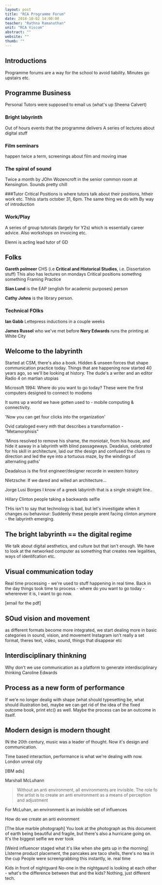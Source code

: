 ```yaml
---
layout: post
title: "RCA Programme Forum"
date: 2018-10-02 14:00:00
teacher: "Rathna Ramanathan"
unit: "RCA Viscom"
abstract: ""
website: ""
thumb: ""
---
```


## Introductions

Programme forums are a way for the school to avoid liability. Minutes go upstairs etc.

## Programme Business

Personal Tutors were supposed to email us (what's up Sheena Calvert)

### Bright labyrinth

Out of hours events that the programme delivers
A series of lectures about digital stuff

### Film seminars

happen twice a term, screenings about film and moving imae

### The spiral of sound

Twice a month by JOhn Wozencroft in the senior common room at Kensington. Sounds pretty chill

###Tutor Critical Positions
is where tutors talk about their positions, htheir work etc. Thhis starts october 31, 6pm. The same thing we do with By way of introduction

### Work/Play

A series of group tutorials (largely for Y2s) which is essentially career advice. Also workshops on invoicing etc.

Elenni is acting lead tutor of GD

## Folks

**Gareth polmeer**
CHS (i.e **Critical and Historical Studies**, i.e. Dissertation stuff)
This also has lectures on mondays
Critical positions somethng something
Framing Practice

**Sian Lund**
is the EAP (english for academic purposes) person

**Cathy Johns** is the library person.

### Technical FOlks

**Ian Gabb**
Lettepress inductions in a couple weeks

**James Russel** who we've met before
**Nery Edwards** runs the printing at White City

## Welcome to the labyrinth

Started at CSM, there's also a book.
Hidden & unseen forces that shape communication practice today. Things that are happening now started 40 years ago, so we'll be looking at history.
The dude's a writer and an editor
Radio 4 on martian utopias

Microsoft 1994: Where do you want to go today?
These were the first computers designed to connect to modems

It sums up a world we have gotten used to - mobile computing & connectivity.

'Now you can get four clicks into the organization'

Ovid cataloged every mth that describes a transformation - "Metamorphisis"

'Minos resolved to remove his shame, the moniotair, from his house, and hide it aaway in a labyrinth with blind passageways. Deadalus, celebrated for his skill in architecture, laid our tthe design and confused the clues ro direction and led the eye into a tortuous maze, by the windings of alternating paths'

Deadalous is the first engineer/designer recorde in western history

NIetzsche: If we dared and willed an architecture...

Jorge Lusi Borges
I know of a greek labyrinth that is a single straight line..

Hillary Clinton people taking a backwards selfie

THis isn't to say that technology is bad, but let's investigate when it changes ou behaviour: Suddenly these people arent facing clinton anymore - the labyrinth emerging.

## The bright labyrinth == the digital regime

We talk about digital aesthetics, and culture but that isn't enough. We have to look at the networked computer as something that creates new legalities, ways of identifcation etc.

## Visual communication today

Real time processing - we're used to stuff happening in real time. Back in the day things took time to process - where do you want to go today - whererever it is, I want to go now.

[email for the pdf]

## SOud vision and movement

as different formats become more integrated, we start dealing more in basic categories in sound, vision, and movement
Instagram isn't really a set format, theres text, video, sound, things that disappear etc

## Interdisciplinary thinkning

Why don't we use communication as a platform to generate interdisciplinary thinking
Caroline Edwards

## Process as a new form of performance

If we'e no longer dealig with shape (what should typesetting be, what should illustration be), maybe we can get rid of the idea of the fixed outcome book, print etc() as well. Maybe the process can be an outcome in itself.

## Modern design is modern thought

IN the 20th century, music was a leader of thought. Now it's design and communication.

Time based interaction, performance is what we're dealing with now.
London unreal city

[IBM ads]

Marshall McLuhann

> Without an anti environment, all environments are invisible. The role fo the artist is to create an anti environment as a means of perception and adjustment

For McLuhan, an environment is an invisible set of influences

How do we create an anti evironment

[The blue marble photograph]
You look at the photograph as this document of earth being beautiful and fragile, but there's also a hurricane going on. It's the biggest selfie we ever took

[Weird influencer staged what it's like when she gets up in the morning]
LIsterne product placement, the pancakes are taco shells, there's no tea in the cup
People were screengrabbing this instantly, ie. real time

Kids in front of nightguard
No-one in the nightgaurd is looking at each other - what's the difference between that and the kids? Nothing, just different tech.
